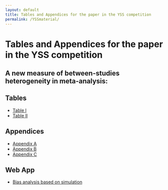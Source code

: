 ```yaml
---
layout: default
title: Tables and Appendices for the paper in the YSS competition
permalink: /YSSmaterial/
---
```


Tables and Appendices for the paper in the YSS competition
========

## A new measure of between-studies heterogeneity in meta-analysis:

## Tables

* [Table I](/downloads/pdf/tab1.pdf)
* [Table II](/downloads/pdf/tab2.pdf)

## Appendices

* [Appendix A](/downloads/pdf/Append1.pdf)
* [Appendix B](/downloads/pdf/Append2.pdf)
* [Appendix C](/downloads/pdf/Append3.pdf)

## Web App

* [Bias analysis based on simulation](https://alecri.shinyapps.io/bias) 